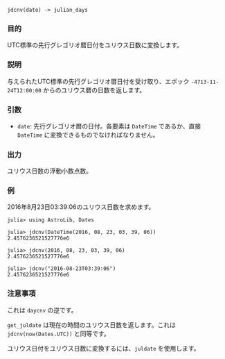 ```
jdcnv(date) -> julian_days
```

### 目的

UTC標準の先行グレゴリオ暦日付をユリウス日数に変換します。

### 説明

与えられたUTC標準の先行グレゴリオ暦日付を受け取り、エポック `-4713-11-24T12:00:00` からのユリウス暦の日数を返します。

### 引数

  * `date`: 先行グレゴリオ暦の日付。各要素は `DateTime` であるか、直接 `DateTime` に変換できるものでなければなりません。

### 出力

ユリウス日数の浮動小数点数。

### 例

2016年8月23日03:39:06のユリウス日数を求めます。

```jldoctest
julia> using AstroLib, Dates

julia> jdcnv(DateTime(2016, 08, 23, 03, 39, 06))
2.4576236521527776e6

julia> jdcnv(2016, 08, 23, 03, 39, 06)
2.4576236521527776e6

julia> jdcnv("2016-08-23T03:39:06")
2.4576236521527776e6
```

### 注意事項

これは `daycnv` の逆です。

`get_juldate` は現在の時間のユリウス日数を返します。これは `jdcnv(now(Dates.UTC))` と同等です。

ユリウス日付をユリウス日数に変換するには、`juldate` を使用します。
